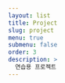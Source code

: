 ```yaml
---
layout: list
title: Project
slug: project
menu: true
submenu: false
order: 3
description: >
  연습용 프로젝트
---
```

